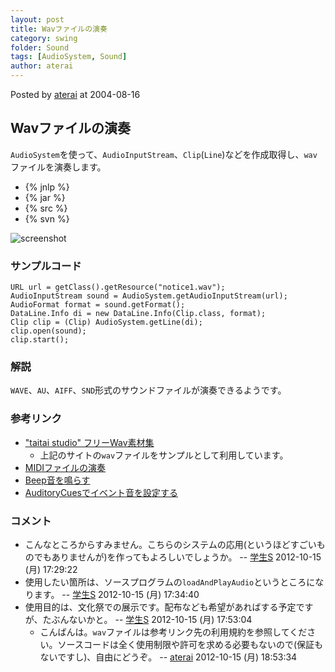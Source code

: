 ```yaml
---
layout: post
title: Wavファイルの演奏
category: swing
folder: Sound
tags: [AudioSystem, Sound]
author: aterai
---
```


Posted by [aterai](http://terai.xrea.jp/aterai.html) at 2004-08-16

## Wavファイルの演奏
`AudioSystem`を使って、`AudioInputStream`、`Clip`(`Line`)などを作成取得し、`wav`ファイルを演奏します。

- {% jnlp %}
- {% jar %}
- {% src %}
- {% svn %}

<!-- dummy comment line for breaking list -->

![screenshot](https://lh4.googleusercontent.com/_9Z4BYR88imo/TQTTj2hYTjI/AAAAAAAAAko/8dQ-XleMZBc/s800/Sound.png)

### サンプルコード
<pre class="prettyprint"><code>URL url = getClass().getResource("notice1.wav");
AudioInputStream sound = AudioSystem.getAudioInputStream(url);
AudioFormat format = sound.getFormat();
DataLine.Info di = new DataLine.Info(Clip.class, format);
Clip clip = (Clip) AudioSystem.getLine(di);
clip.open(sound);
clip.start();
</code></pre>

### 解説
`WAVE`、`AU`、`AIFF`、`SND`形式のサウンドファイルが演奏できるようです。

### 参考リンク
- ["taitai studio" フリーWav素材集](http://www.taitaistudio.com/wav/)
    - 上記のサイトの`wav`ファイルをサンプルとして利用しています。
- [MIDIファイルの演奏](http://terai.xrea.jp/Swing/MidiSystem.html)
- [Beep音を鳴らす](http://terai.xrea.jp/Swing/Beep.html)
- [AuditoryCuesでイベント音を設定する](http://terai.xrea.jp/Swing/AuditoryCues.html)

<!-- dummy comment line for breaking list -->

### コメント
- こんなところからすみません。こちらのシステムの応用(というほどすごいものでもありませんが)を作ってもよろしいでしょうか。 -- [学生S](http://terai.xrea.jp/学生S.html) 2012-10-15 (月) 17:29:22
- 使用したい箇所は、ソースプログラムの`loadAndPlayAudio`というところになります。 -- [学生S](http://terai.xrea.jp/学生S.html) 2012-10-15 (月) 17:34:40
- 使用目的は、文化祭での展示です。配布なども希望があればする予定ですが、たぶんないかと。 -- [学生S](http://terai.xrea.jp/学生S.html) 2012-10-15 (月) 17:53:04
    - こんばんは。`wav`ファイルは参考リンク先の利用規約を参照してください。ソースコードは全く使用制限や許可を求める必要もないので(保証もないですし)、自由にどうぞ。 -- [aterai](http://terai.xrea.jp/aterai.html) 2012-10-15 (月) 18:53:34

<!-- dummy comment line for breaking list -->

